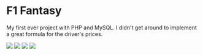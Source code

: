 # F1 Fantasy

My first ever project with PHP and MySQL. I didn't get around to implement a great formula for the driver's prices.

![](https://i.imgur.com/VuCUxQR.png)
![](https://i.imgur.com/PjxRByp.png)
![](https://i.imgur.com/SrLVwEH.png)
![](https://i.imgur.com/x54rbI0.png)
